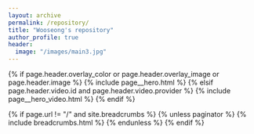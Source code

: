 ```yaml
---
layout: archive
permalink: /repository/
title: "Wooseong's repository"
author_profile: true
header:
  image: "/images/main3.jpg"
---
```


{% if page.header.overlay_color or page.header.overlay_image or page.header.image %}
{% include page__hero.html %}
{% elsif page.header.video.id and page.header.video.provider %}
{% include page__hero_video.html %}
{% endif %}

{% if page.url != "/" and site.breadcrumbs %}
{% unless paginator %}
{% include breadcrumbs.html %}
{% endunless %}
{% endif %}
